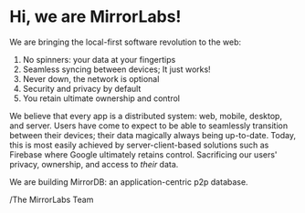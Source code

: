# Hi, we are MirrorLabs!

We are bringing the local-first software revolution to the web:

1. No spinners: your data at your fingertips
2. Seamless syncing between devices; It just works!
3. Never down, the network is optional
4. Security and privacy by default
5. You retain ultimate ownership and control

We believe that every app is a distributed system: web, mobile, desktop, and server.
Users have come to expect to be able to seamlessly transition between their devices;
their data magically always being up-to-date. Today, this is most easily achieved by server-client-based solutions such as Firebase where Google ultimately retains control.
Sacrificing our users' privacy, ownership, and access to _their_ data.

We are building MirrorDB: an application-centric p2p database.

/The MirrorLabs Team
